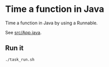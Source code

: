 # Time a function in Java

Time a function in Java by using a Runnable.

See [src/App.java](src/App.java).

## Run it

```
./task_run.sh
```
